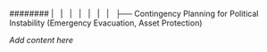 ######## |   |   |   |   |   |   |   ├── Contingency Planning for Political Instability (Emergency Evacuation, Asset Protection)

*Add content here*
